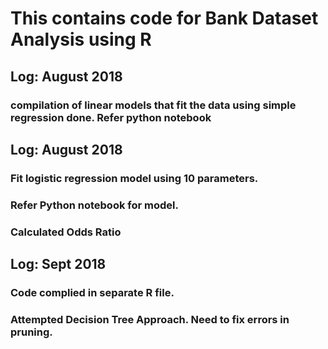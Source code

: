 # This contains code for Bank Dataset Analysis using R

## Log: August 2018
### compilation of linear models that fit the data using simple regression done. Refer python notebook

## Log: August 2018
### Fit logistic regression model using 10 parameters. 
### Refer Python notebook for model.
### Calculated Odds Ratio 

## Log: Sept 2018
### Code complied in separate R file.
### Attempted Decision Tree Approach. Need to fix errors in pruning. 
